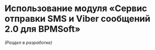 # Использование модуля «Сервис отправки SMS и Viber сообщений 2.0 для BPMSoft»

_(Раздел в разработке)_